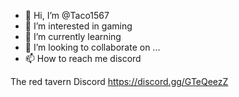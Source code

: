 - 👋 Hi, I’m @Taco1567
- 👀 I’m interested in gaming
- 🌱 I’m currently learning 
- 💞️ I’m looking to collaborate on ...
- 📫 How to reach me discord

The red tavern Discord https://discord.gg/GTeQeezZ
